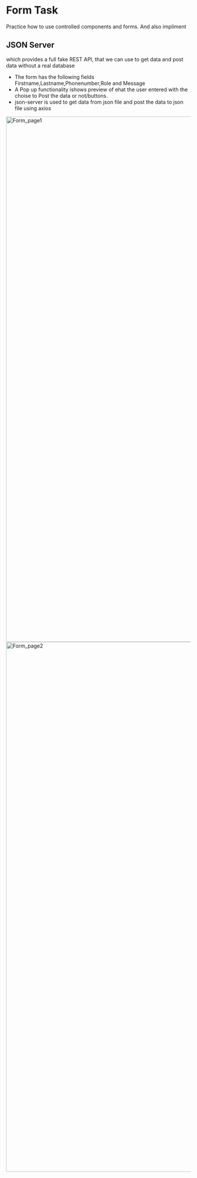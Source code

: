 # Form Task

Practice how to use controlled components and forms. And also impliment

## JSON Server

which provides a full fake REST API, that we can use to get data and post data without a real database

- The form has the following fields
  Firstname,Lastname,Phonenumber,Role and Message
- A Pop up functionality ishows preview of ehat the user entered with the choise to Post the data or not/buttons.
- json-server is used to get data from json file and post the data to json file using axios

<img width="1428" alt="Form_page1" src="https://user-images.githubusercontent.com/18310367/145824484-34ff8f43-208e-48bc-9090-c2518d5fd2f2.png">
<img width="1440" alt="Form_page2" src="https://user-images.githubusercontent.com/18310367/145824513-13a75731-85f7-4148-a88f-b6dd33c4220e.png">
